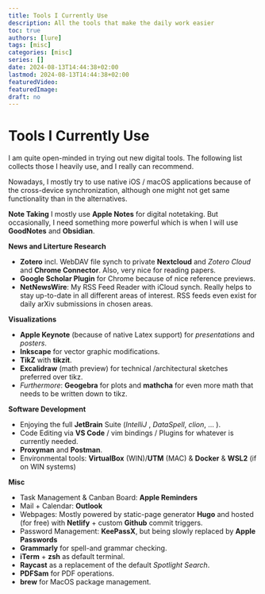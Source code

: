 ```yaml
---
title: Tools I Currently Use
description: All the tools that make the daily work easier
toc: true
authors: [lure]
tags: [misc]
categories: [misc]
series: []
date: 2024-08-13T14:44:38+02:00
lastmod: 2024-08-13T14:44:38+02:00
featuredVideo:
featuredImage:
draft: no
---
```


# Tools I Currently Use

I am quite open-minded in trying out new digital tools. 
The following list collects those I heavily use, and I really can recommend.

Nowadays, I mostly try to use native iOS / macOS applications because of the cross-device synchronization, although one might not get same functionality than in the alternatives.

**Note Taking**
I mostly use **Apple Notes** for digital notetaking.
But occasionally, I need something more powerful which is when I will use **GoodNotes** and **Obsidian**.

**News and Literture Research**

* **Zotero** incl. WebDAV file synch to private **Nextcloud** and _Zotero Cloud_ and **Chrome Connector**. Also, very nice for reading papers.
* **Google Scholar Plugin** for Chrome because of nice reference previews.
* **NetNewsWire**: My RSS Feed Reader with iCloud synch.
 Really helps to stay up-to-date in all different areas of interest. 
 RSS feeds even exist for daily arXiv submissions in chosen areas.

**Visualizations**

* **Apple Keynote** (because of native Latex support) for _presentations_ and _posters_.
* **Inkscape** for vector graphic modifications.
* **TikZ** with **tikzit**.
* **Excalidraw** (math preview) for technical /architectural sketches preferred over tikz.
* _Furthermore_: **Geogebra** for plots and **mathcha** for even more math that needs to be written down to tikz.

**Software Development**
* Enjoying the full **JetBrain** Suite (_IntelliJ_ , _DataSpell_, _clion_, ... ).
* Code Editing via **VS Code** / vim bindings / Plugins for whatever is currently needed.
* **Proxyman** and **Postman**.
* Environmental tools: **VirtualBox** (WIN)/**UTM** (MAC) \& **Docker** \& **WSL2** (if on WIN systems) 

**Misc**
* Task Management \& Canban Board: **Apple Reminders**
* Mail + Calendar: **Outlook**
* Webpages: Mostly powered by static-page generator **Hugo** and hosted (for free) with **Netlify** + custom **Github** commit triggers.
* Password Management: **KeePassX**, but being slowly replaced by **Apple Passwords**
* **Grammarly** for spell-and grammar checking.
* **iTerm** + **zsh** as default terminal.
* **Raycast** as a replacement of the default _Spotlight Search_.
* **PDFSam** for PDF operations.
* **brew** for MacOS package management.